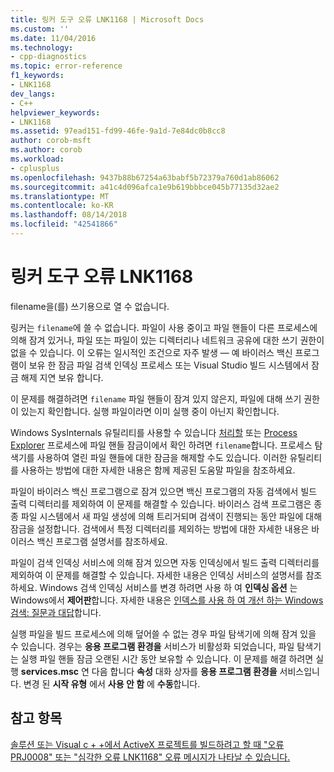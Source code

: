 ```yaml
---
title: 링커 도구 오류 LNK1168 | Microsoft Docs
ms.custom: ''
ms.date: 11/04/2016
ms.technology:
- cpp-diagnostics
ms.topic: error-reference
f1_keywords:
- LNK1168
dev_langs:
- C++
helpviewer_keywords:
- LNK1168
ms.assetid: 97ead151-fd99-46fe-9a1d-7e84dc0b8cc8
author: corob-msft
ms.author: corob
ms.workload:
- cplusplus
ms.openlocfilehash: 9437b88b67254a63babf5b72379a760d1ab86062
ms.sourcegitcommit: a41c4d096afca1e9b619bbbce045b77135d32ae2
ms.translationtype: MT
ms.contentlocale: ko-KR
ms.lasthandoff: 08/14/2018
ms.locfileid: "42541866"
---
```

# <a name="linker-tools-error-lnk1168"></a>링커 도구 오류 LNK1168
filename을(를) 쓰기용으로 열 수 없습니다.  
  
 링커는 `filename`에 쓸 수 없습니다. 파일이 사용 중이고 파일 핸들이 다른 프로세스에 의해 잠겨 있거나, 파일 또는 파일이 있는 디렉터리나 네트워크 공유에 대한 쓰기 권한이 없을 수 있습니다. 이 오류는 일시적인 조건으로 자주 발생 — 예 바이러스 백신 프로그램이 보유 한 잠금 파일 검색 인덱싱 프로세스 또는 Visual Studio 빌드 시스템에서 잠금 해제 지연 보유 합니다.  
  
 이 문제를 해결하려면 `filename` 파일 핸들이 잠겨 있지 않은지, 파일에 대해 쓰기 권한이 있는지 확인합니다. 실행 파일이라면 이미 실행 중이 아닌지 확인합니다.  
  
 Windows SysInternals 유틸리티를 사용할 수 있습니다 [처리할](http://technet.microsoft.com/sysinternals/bb896655.aspx) 또는 [Process Explorer](http://technet.microsoft.com/sysinternals/bb896653) 프로세스에 파일 핸들 잠금이에서 확인 하려면 `filename`합니다. 프로세스 탐색기를 사용하여 열린 파일 핸들에 대한 잠금을 해제할 수도 있습니다. 이러한 유틸리티를 사용하는 방법에 대한 자세한 내용은 함께 제공된 도움말 파일을 참조하세요.  
  
 파일이 바이러스 백신 프로그램으로 잠겨 있으면 백신 프로그램의 자동 검색에서 빌드 출력 디렉터리를 제외하여 이 문제를 해결할 수 있습니다. 바이러스 검색 프로그램은 종종 파일 시스템에서 새 파일 생성에 의해 트리거되며 검색이 진행되는 동안 파일에 대해 잠금을 설정합니다. 검색에서 특정 디렉터리를 제외하는 방법에 대한 자세한 내용은 바이러스 백신 프로그램 설명서를 참조하세요.  
  
 파일이 검색 인덱싱 서비스에 의해 잠겨 있으면 자동 인덱싱에서 빌드 출력 디렉터리를 제외하여 이 문제를 해결할 수 있습니다. 자세한 내용은 인덱싱 서비스의 설명서를 참조하세요. Windows 검색 인덱싱 서비스를 변경 하려면 사용 하 여 **인덱싱 옵션** 는 Windows에서 **제어판**합니다. 자세한 내용은 [인덱스를 사용 하 여 개선 하는 Windows 검색: 질문과 대답](http://windows.microsoft.com/en-us/windows/improve-windows-searches-using-index-faq#1TC=windows-7)합니다.  
  
 실행 파일을 빌드 프로세스에 의해 덮어쓸 수 없는 경우 파일 탐색기에 의해 잠겨 있을 수 있습니다. 경우는 **응용 프로그램 환경을** 서비스가 비활성화 되었습니다, 파일 탐색기는 실행 파일 핸들 잠금 오랜된 시간 동안 보유할 수 있습니다. 이 문제를 해결 하려면 실행 **services.msc** 연 다음 합니다 **속성** 대화 상자를 **응용 프로그램 환경을** 서비스입니다. 변경 된 **시작 유형** 에서 **사용 안 함** 에 **수동**합니다.  
  
## <a name="see-also"></a>참고 항목  
 [솔루션 또는 Visual c + +에서 ActiveX 프로젝트를 빌드하려고 할 때 "오류 PRJ0008" 또는 "심각한 오류 LNK1168" 오류 메시지가 나타날 수 있습니다.](http://support.microsoft.com/kb/308358)